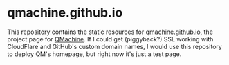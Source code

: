 qmachine.github.io
==================

This repository contains the static resources for
[qmachine.github.io](//qmachine.github.io), the project page for
[QMachine](https://www.qmachine.org). If I could get (piggyback?) SSL working
with CloudFlare and GitHub's custom domain names, I would use this repository
to deploy QM's homepage, but right now it's just a test page.

<!-- vim:set syntax=markdown: -->
